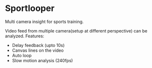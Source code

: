 # Sportlooper

Multi camera insight for sports training.

Video feed from multiple camera(setup at different perspective) can be analyzed.
Features:
 - Delay feedback (upto 10s)
 - Canvas lines on the video
 - Auto loop
 - Slow motion analysis (240fps)